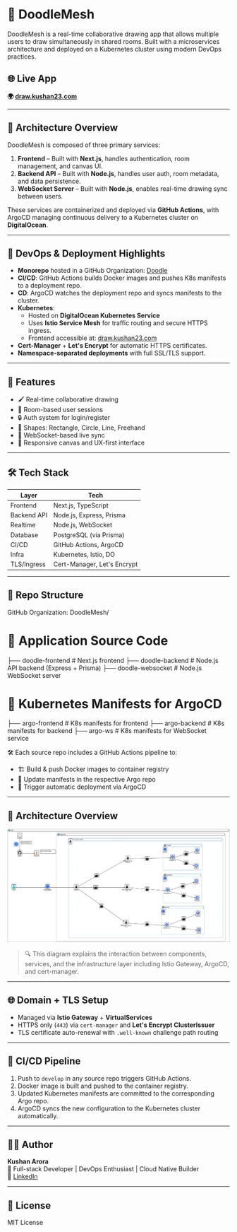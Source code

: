 # 🎨 DoodleMesh

DoodleMesh is a real-time collaborative drawing app that allows multiple users to draw simultaneously in shared rooms. Built with a microservices architecture and deployed on a Kubernetes cluster using modern DevOps practices.

## 🌐 Live App

**🌍 [draw.kushan23.com](https://draw.kushan23.com)**

---

## 🧠 Architecture Overview

DoodleMesh is composed of three primary services:

1. **Frontend** – Built with **Next.js**, handles authentication, room management, and canvas UI.
2. **Backend API** – Built with **Node.js**, handles user auth, room metadata, and data persistence.
3. **WebSocket Server** – Built with **Node.js**, enables real-time drawing sync between users.

These services are containerized and deployed via **GitHub Actions**, with ArgoCD managing continuous delivery to a Kubernetes cluster on **DigitalOcean**.


---

## 🚀 DevOps & Deployment Highlights

- **Monorepo** hosted in a GitHub Organization: [Doodle](https://github.com/DoodleMesh)
- **CI/CD**: GitHub Actions builds Docker images and pushes K8s manifests to a deployment repo.
- **CD**: ArgoCD watches the deployment repo and syncs manifests to the cluster.
- **Kubernetes**:
  - Hosted on **DigitalOcean Kubernetes Service**
  - Uses **Istio Service Mesh** for traffic routing and secure HTTPS ingress.
  - Frontend accessible at: [draw.kushan23.com](https://draw.kushan23.com)
- **Cert-Manager** + **Let's Encrypt** for automatic HTTPS certificates.
- **Namespace-separated deployments** with full SSL/TLS support.

---

## 🧪 Features

- 🖌️ Real-time collaborative drawing
- 👥 Room-based user sessions
- 🔒 Auth system for login/register
- 🧩 Shapes: Rectangle, Circle, Line, Freehand
- 📡 WebSocket-based live sync
- 🌈 Responsive canvas and UX-first interface

---

## 🛠️ Tech Stack

| Layer        | Tech                     |
|--------------|--------------------------|
| Frontend     | Next.js, TypeScript      |
| Backend API  | Node.js, Express, Prisma |
| Realtime     | Node.js, WebSocket       |
| Database     | PostgreSQL (via Prisma)  |
| CI/CD        | GitHub Actions, ArgoCD   |
| Infra        | Kubernetes, Istio, DO    |
| TLS/Ingress  | Cert-Manager, Let's Encrypt |

---

## 📂 Repo Structure


GitHub Organization: DoodleMesh/

# 🔧 Application Source Code
├── doodle-frontend     # Next.js frontend
├── doodle-backend      # Node.js API backend (Express + Prisma)
├── doodle-websocket    # Node.js WebSocket server

# 🚀 Kubernetes Manifests for ArgoCD
├── argo-frontend       # K8s manifests for frontend
├── argo-backend        # K8s manifests for backend
├── argo-ws             # K8s manifests for WebSocket service

🛠️ Each source repo includes a GitHub Actions pipeline to:
- 🏗️ Build & push Docker images to container registry
- 📝 Update manifests in the respective Argo repo
- 🔁 Trigger automatic deployment via ArgoCD

---

## 📡 Architecture Overview

![DoodleMesh Architecture](DoodleMesh.jpg)

> 🔍 This diagram explains the interaction between components, services, and the infrastructure layer including Istio Gateway, ArgoCD, and cert-manager.

---

## 🌐 Domain + TLS Setup

- Managed via **Istio Gateway** + **VirtualServices**
- HTTPS only (`443`) via `cert-manager` and **Let's Encrypt ClusterIssuer**
- TLS certificate auto-renewal with `.well-known` challenge path routing

---

## 🔄 CI/CD Pipeline

1. Push to `develop` in any source repo triggers GitHub Actions.
2. Docker image is built and pushed to the container registry.
3. Updated Kubernetes manifests are committed to the corresponding Argo repo.
4. ArgoCD syncs the new configuration to the Kubernetes cluster automatically.

---

## 🙋‍♂️ Author

**Kushan Arora**  
🧠 Full-stack Developer | DevOps Enthusiast | Cloud Native Builder  
🔗 [LinkedIn](https://linkedin.com/in/kushan23)

---

## 📌 License

MIT License
